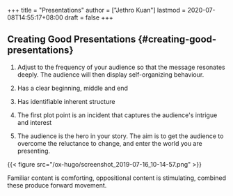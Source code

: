 +++
title = "Presentations"
author = ["Jethro Kuan"]
lastmod = 2020-07-08T14:55:17+08:00
draft = false
+++

## Creating Good Presentations {#creating-good-presentations}

1.  Adjust to the frequency of your audience so that the message
    resonates deeply. The audience will then display self-organizing
    behaviour.

2.  Has a clear beginning, middle and end

3.  Has identifiable inherent structure

4.  The first plot point is an incident that captures the audience's
    intrigue and interest

5.  The audience is the hero in your story. The aim is to get the
    audience to overcome the reluctance to change, and enter the world
    you are presenting.

{{< figure src="/ox-hugo/screenshot_2019-07-16_10-14-57.png" >}}

Familiar content is comforting, oppositional content is stimulating,
combined these produce forward movement.
